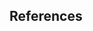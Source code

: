 <!-- What / Why -->
<!-- Describe the request in detail. What it does and why it's being changed. -->

## References
<!-- Examples:
  Related to #0
  Depends on #0
  Blocked by #0
  Fixes #0
  Closes #0
-->

